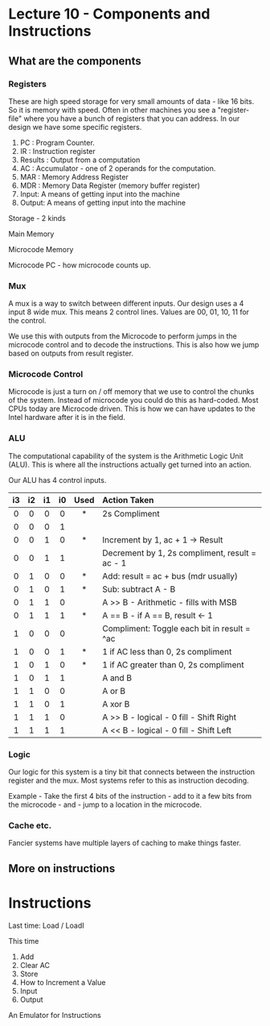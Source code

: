 # Lecture 10 - Components and Instructions

## What are the components 

### Registers

These are high speed storage for very small amounts of data - like 16 bits.  So it is memory with speed.
Often in other machines you see a "register-file" where you have a bunch of registers that you can
address.  In our design we have some specific registers.

1. PC : Program Counter.
2. IR : Instruction register
3. Results : Output from a computation
4. AC : Accumulator - one of 2 operands for the computation.
5. MAR : Memory Address Register
6. MDR : Memory Data Register (memory buffer register)
7. Input: A means of getting input into the machine
8. Output: A means of getting input into the machine


Storage - 2 kinds

Main Memory

Microcode Memory

Microcode PC - how microcode counts up.

### Mux

A mux is a way to switch between different inputs.  Our design uses a 4 input 8 wide
mux.  This means 2 control lines.   Values are 00, 01, 10, 11 for the control.

We use this with outputs from the Microcode to perform jumps in the microcode control
and to decode the instructions.   This is also how we jump based on outputs from
result register.

### Microcode Control

Microcode is just a turn on / off memory that we use to control the chunks of the
system.  Instead of microcode you could do this as hard-coded.  Most CPUs today
are Microcode driven.  This is how we can have updates to the Intel hardware
after it is in the field.

### ALU

The computational capability of the system is the Arithmetic Logic Unit (ALU).
This is where all the instructions actually get turned into an action.

Our ALU has 4 control inputs.

| i3 | i2 | i1 | i0 | Used   | Action Taken                                          |
|:--:|:--:|:--:|:--:|:------:|:------------------------------------------------------|
|  0 | 0  |  0 |  0 |    *   |  2s Compliment                                        |
|  0 | 0  |  0 |  1 |        |                                                       |
|  0 | 0  |  1 |  0 |    *   |  Increment by 1, ac + 1 -> Result                     |
|  0 | 0  |  1 |  1 |        |  Decrement by 1, 2s compliment, result = ac - 1       |
|  0 | 1  |  0 |  0 |    *   |	Add: result = ac + bus (mdr usually)                 |
|  0 | 1  |  0 |  1 |    *   |  Sub: subtract A - B                                  |
|  0 | 1  |  1 |  0 |        |  A >> B - Arithmetic - fills with MSB                 |
|  0 | 1  |  1 |  1 |    *   |  A == B - if A == B, result <- 1                      |
|  1 | 0  |  0 |  0 |        |  Compliment: Toggle each bit in result = ^ac          |
|  1 | 0  |  0 |  1 |    *   |  1 if AC less than 0, 2s compliment                   |
|  1 | 0  |  1 |  0 |    *   |  1 if AC greater than 0, 2s compliment                |
|  1 | 0  |  1 |  1 |        |  A and B                                              |
|  1 | 1  |  0 |  0 |        |  A or B                                               |
|  1 | 1  |  0 |  1 |        |  A xor B                                              |
|  1 | 1  |  1 |  0 |        |  A >> B - logical - 0 fill   - Shift Right            |
|  1 | 1  |  1 |  1 |        |  A << B - logical - 0 fill   - Shift Left             |




### Logic

Our logic for this system is a tiny bit that connects between the instruction
register and the mux.  Most systems refer to this as instruction decoding.

Example - Take the first 4 bits of the instruction - add to it a few bits
from the microcode - and - jump to a location in the microcode.


### Cache etc.

Fancier systems have multiple layers of caching to make things faster.

## More on instructions

# Instructions

Last time: Load / LoadI

This time

1. Add
2. Clear AC
3. Store
4. How to Increment a Value
5. Input
6. Output

An Emulator for Instructions



